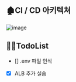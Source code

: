 ## 🏚CI / CD 아키텍쳐

![image](https://user-images.githubusercontent.com/66551410/137628918-3b5d87cf-9b58-400a-8d36-002f2ea28091.png)

## 💁‍♀️TodoList

- [] .env 파일 인식
- [x] ALB 추가 실습
